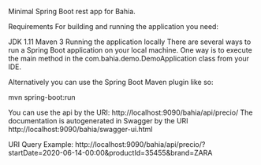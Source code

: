 Minimal Spring Boot rest app for Bahia.

Requirements
For building and running the application you need:

JDK 1.11
Maven 3
Running the application locally
There are several ways to run a Spring Boot application on your local machine. One way is to execute the main method in the com.bahia.demo.DemoApplication class from your IDE.

Alternatively you can use the Spring Boot Maven plugin like so:

mvn spring-boot:run

You can use the api by the URI: http://localhost:9090/bahia/api/precio/
The documentation is autogenerated in Swagger by the URI http://localhost:9090/bahia/swagger-ui.html

URI Query Example:
http://localhost:9090/bahia/api/precio/?startDate=2020-06-14-00:00&productId=35455&brand=ZARA

